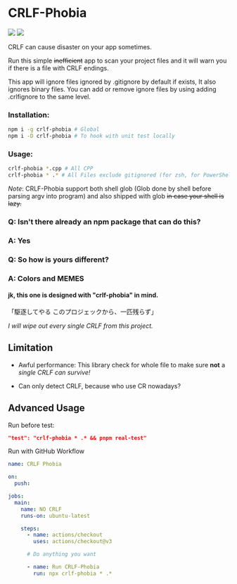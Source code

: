 # CRLF-Phobia

[![](https://img.shields.io/npm/v/crlf-phobia.svg?maxAge=3600)](https://www.npmjs.com/package/crlf-phobia)
 [![](https://img.shields.io/npm/dt/crlf-phobia.svg?maxAge=3600)](https://www.npmjs.com/package/crlf-phobia)

CRLF can cause disaster on your app sometimes.

Run this simple ~~inefficient~~ app to scan your project files and it will warn
you if there is a file with CRLF endings.

This app will ignore files ignored by .gitignore by default if exists, It also ignores binary files.
You can add or remove ignore files by using adding .crlfignore to the same level.

### Installation:

```bash
npm i -g crlf-phobia # Global
npm i -D crlf-phobia # To hook with unit test locally
```

### Usage:

```bash
crlf-phobia *.cpp # All CPP
crlf-phobia * .* # All Files exclude gitignored (for zsh, for PowerShell idk)
```

*Note*: CRLF-Phobia support both shell glob (Glob done by shell before parsing argv into program) and also shipped with glob ~~in case your shell is lazy.~~

### Q: Isn't there already an npm package that can do this?

### A: Yes

### Q: So how is yours different?

### A: Colors and MEMES

#### jk, this one is designed with "crlf-phobia" in mind. 

「駆逐してやる このプロジェックから、一匹残らず」

*I will wipe out every single CRLF from this project.*

## Limitation

- Awful performance: This library check for whole file to make sure **not**
a *single CRLF can survive!*

- Can only detect CRLF, because who use CR nowadays?

## Advanced Usage

Run before test:

```json
"test": "crlf-phobia * .* && pnpm real-test"
```

Run with GitHub Workflow

```yml
name: CRLF Phobia

on:
  push:

jobs:
  main:
    name: NO CRLF
    runs-on: ubuntu-latest

    steps:
      - name: actions/checkout
        uses: actions/checkout@v3

      # Do anything you want

      - name: Run CRLF-Phobia
        run: npx crlf-phobia * .*
```
